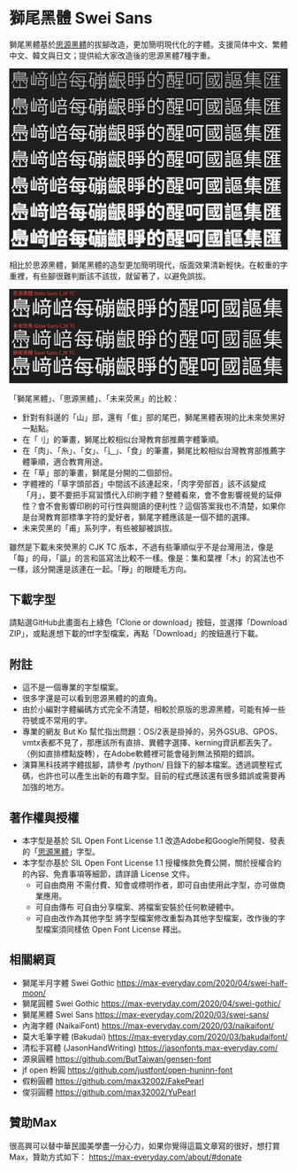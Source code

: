 # 獅尾黑體 Swei Sans

獅尾黑體基於[思源黑體](https://github.com/adobe-fonts/source-han-sans)的拔腳改造，更加簡明現代化的字體。支援简体中文、繁體中文、韓文與日文；提供給大家改造後的思源黑體7種字重。

![字重預覽](https://github.com/max32002/swei-sans/raw/master/preview/compare_styles.png)

相比於思源黑體，獅尾黑體的造型更加簡明現代，版面效果清新輕快。在較重的字重裡，有些腳很難判斷該不該拔，就留著了，以避免誤拔。

![字體比較](https://github.com/max32002/swei-sans/raw/master/preview/compare_noto_sans.png)

「獅尾黑體」、「思源黑體」、「未来荧黑」的比較：
* 針對有斜邊的「山」部，還有「隹」部的尾巴，獅尾黑體表現的比未來熒黑好一點點。
* 在「刂」的筆畫，獅尾比較相似台灣教育部推薦字體筆順。
* 在「肉」、「糸」、「女」、「辶」、「食」的筆畫，獅尾比較相似台灣教育部推薦字體筆順，適合教育用途。
* 在「草」部的筆畫，獅尾是分開的二個部份。
* 字體裡的「草字頭部首」中間該不該連起來，「肉字旁部首」該不該變成「月」，要不要把手寫習慣代入印刷字體？整體看來，會不會影響視覺的延伸性？會不會影響印刷的可行性與閱讀的便利性？這個答案我也不清楚，如果你是台灣教育部標準字符的愛好者，獅尾字體應該是一個不錯的選擇。
* 未来荧黑的「甫」系列字，有些被腳被誤拔。

雖然是下載未來熒黑的 CJK TC 版本，不過有些筆順似乎不是台灣用法，像是「每」的母，「謳」的言和區寫法比較不一樣。像是：集和葉裡「木」的寫法也不一樣，該分開還是該連在一起。「睜」的眼睫毛方向。


## 下載字型

請點選GitHub此畫面右上綠色「Clone or download」按鈕，並選擇「Download ZIP」，或點進想下載的ttf字型檔案，再點「Download」的按鈕進行下載。

## 附註

* 這不是一個專業的字型檔案。
* 很多字還是可以看到思源黑體的的直角。
* 由於小編對字體編碼方式完全不清楚，相較於原版的思源黑體，可能有掉一些符號或不常用的字。
* 專業的網友 But Ko 幫忙指出問題：OS/2表是掛掉的，另外GSUB、GPOS、vmtx表都不見了，那應該所有直排、異體字選擇、kerning資訊都丟失了。（例如直排標點旋轉），在Adobe軟體裡可能會碰到無法預期的錯誤。
* 演算黑科技將字體拔腳，請參考 /python/ 目錄下的腳本檔案。透過調整程式碼，也許也可以產生出新的有趣字型。目前的程式應該還有很多錯誤或需要再加強的地方。

## 著作權與授權

* 本字型是基於 SIL Open Font License 1.1 改造Adobe和Google所開發、發表的「[思源黑體](https://github.com/adobe-fonts/source-han-sans)」字型。
* 本字型亦基於 SIL Open Font License 1.1 授權條款免費公開，關於授權合約的內容、免責事項等細節，請詳讀 License 文件。
    * 可自由商用 不需付費、知會或標明作者，即可自由使用此字型，亦可做商業應用。
    * 可自由傳布 可自由分享檔案、將檔案安裝於任何軟硬體中。
    * 可自由改作為其他字型 將字型檔案修改重製為其他字型檔案，改作後的字型檔案須同樣依 Open Font License 釋出。
    
    
## 相關網頁

* 獅尾半月字體 Swei Gothic
https://max-everyday.com/2020/04/swei-half-moon/
* 獅尾圓體 Swei Gothic
https://max-everyday.com/2020/04/swei-gothic/
* 獅尾黑體 Swei Sans
https://max-everyday.com/2020/03/swei-sans/
* 內海字體 (NaikaiFont) 
https://max-everyday.com/2020/03/naikaifont/
* 莫大毛筆字體 (Bakudai)
https://max-everyday.com/2020/03/bakudaifont/
* 清松手寫體 (JasonHandWriting)
https://jasonfonts.max-everyday.com/
* 源泉圓體
https://github.com/ButTaiwan/gensen-font
* jf open 粉圓
https://github.com/justfont/open-huninn-font
* 假粉圓體
https://github.com/max32002/FakePearl
* 俊羽圓體
https://github.com/max32002/YuPearl

## 贊助Max

很高興可以替中華民國美學盡一分心力，如果你覺得這篇文章寫的很好，想打賞Max，贊助方式如下：
https://max-everyday.com/about/#donate
